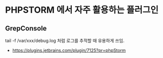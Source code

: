 # PHPSTORM 에서 자주 활용하는 플러그인

## GrepConsole
tail -f /var/xxx/debug.log 처럼 로그를 추적할 때 유용하게 쓰임.

- https://plugins.jetbrains.com/plugin/7125?pr=phpStorm
